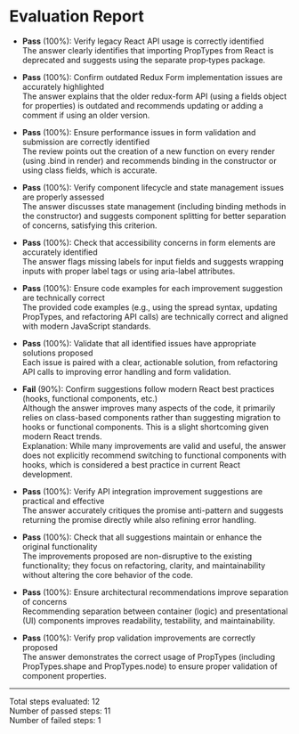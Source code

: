 # Evaluation Report

- **Pass** (100%): Verify legacy React API usage is correctly identified  
  The answer clearly identifies that importing PropTypes from React is deprecated and suggests using the separate prop‑types package.

- **Pass** (100%): Confirm outdated Redux Form implementation issues are accurately highlighted  
  The answer explains that the older redux-form API (using a fields object for properties) is outdated and recommends updating or adding a comment if using an older version.

- **Pass** (100%): Ensure performance issues in form validation and submission are correctly identified  
  The review points out the creation of a new function on every render (using .bind in render) and recommends binding in the constructor or using class fields, which is accurate.

- **Pass** (100%): Verify component lifecycle and state management issues are properly assessed  
  The answer discusses state management (including binding methods in the constructor) and suggests component splitting for better separation of concerns, satisfying this criterion.

- **Pass** (100%): Check that accessibility concerns in form elements are accurately identified  
  The answer flags missing labels for input fields and suggests wrapping inputs with proper label tags or using aria-label attributes.

- **Pass** (100%): Ensure code examples for each improvement suggestion are technically correct  
  The provided code examples (e.g., using the spread syntax, updating PropTypes, and refactoring API calls) are technically correct and aligned with modern JavaScript standards.

- **Pass** (100%): Validate that all identified issues have appropriate solutions proposed  
  Each issue is paired with a clear, actionable solution, from refactoring API calls to improving error handling and form validation.

- **Fail** (90%): Confirm suggestions follow modern React best practices (hooks, functional components, etc.)  
  Although the answer improves many aspects of the code, it primarily relies on class-based components rather than suggesting migration to hooks or functional components. This is a slight shortcoming given modern React trends.  
  Explanation: While many improvements are valid and useful, the answer does not explicitly recommend switching to functional components with hooks, which is considered a best practice in current React development.

- **Pass** (100%): Verify API integration improvement suggestions are practical and effective  
  The answer accurately critiques the promise anti-pattern and suggests returning the promise directly while also refining error handling.

- **Pass** (100%): Check that all suggestions maintain or enhance the original functionality  
  The improvements proposed are non-disruptive to the existing functionality; they focus on refactoring, clarity, and maintainability without altering the core behavior of the code.

- **Pass** (100%): Ensure architectural recommendations improve separation of concerns  
  Recommending separation between container (logic) and presentational (UI) components improves readability, testability, and maintainability.

- **Pass** (100%): Verify prop validation improvements are correctly proposed  
  The answer demonstrates the correct usage of PropTypes (including PropTypes.shape and PropTypes.node) to ensure proper validation of component properties.

---

Total steps evaluated: 12  
Number of passed steps: 11  
Number of failed steps: 1